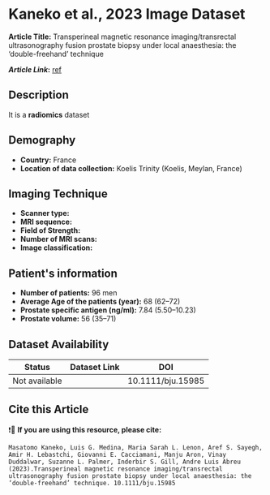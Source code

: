 
# **Kaneko et al., 2023 Image Dataset**
**Article Title:** Transperineal magnetic resonance imaging/transrectal ultrasonography fusion prostate biopsy under local anaesthesia: the ‘double-freehand’ technique

**_Article Link_:** [ref](https://bjui-journals.onlinelibrary.wiley.com/doi/10.1111/bju.15985)

## **Description**
It is a **radiomics** dataset

## **Demography**
+ **Country:** France
+ **Location of data collection:** Koelis Trinity (Koelis, Meylan, France)


## **Imaging Technique**
+ **Scanner type:** 
+ **MRI sequence:** 
+ **Field of Strength:** 
+ **Number of MRI scans:** 
+ **Image classification:** 
  
## **Patient's information**
+ **Number of patients:** 96 men
+ **Average Age of the patients (year):** 68 (62–72)
+ **Prostate specific antigen (ng/ml):** 7.84 (5.50–10.23)
+ **Prostate volume:** 56 (35–71)

## **Dataset Availability**

|**Status**|**Dataset Link**|**DOI**|
|:---:|:---:|:---:|
|Not available| | 10.1111/bju.15985
  
## **Cite this Article**

❗🛑 **If you are using this resource, please cite:**

```
Masatomo Kaneko, Luis G. Medina, Maria Sarah L. Lenon, Aref S. Sayegh, Amir H. Lebastchi, Giovanni E. Cacciamani, Manju Aron, Vinay Duddalwar, Suzanne L. Palmer, Inderbir S. Gill, Andre Luis Abreu (2023).Transperineal magnetic resonance imaging/transrectal ultrasonography fusion prostate biopsy under local anaesthesia: the ‘double-freehand’ technique. 10.1111/bju.15985

```
